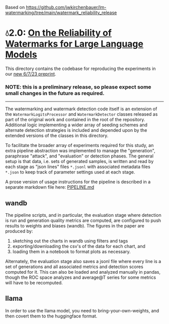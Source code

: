 Based on https://github.com/jwkirchenbauer/lm-watermarking/tree/main/watermark_reliability_release

# 💧2.0: [On the Reliability of Watermarks for Large Language Models](https://arxiv.org/abs/2306.04634)

This directory contains the codebase for reproducing the experiments in our [new 6/7/23 preprint](https://arxiv.org/abs/2306.04634).

### **NOTE**: this is a preliminary release, so please expect some small changes in the future as required.

---

The watermarking and watermark detection code itself is an extension of the `WatermarkLogitsProcessor` and `WatermarkDetector` classes released as part of the original work and contained in the root of the repository. Additional logic implementing a wider array of seeding schemes and alternate detection strategies is included and depended upon by the extended versions of the classes in this directory. 

To facilitate the broader array of experiments required for this study, an extra pipeline abstraction was implemented to manage the "generation", paraphrase "attack", and "evaluation" or detection phases. The general setup is that data, i.e. sets of generated samples, is written and read by each stage as "json lines" files `*.jsonl` with associated metadata files `*.json` to keep track of parameter settings used at each stage.

A prose version of usage instructions for the pipeline is described in a separate markdown file here: [PIPELINE.md](PIPELINE.md)

## wandb

The pipeline scripts, and in particular, the evaluation stage where detection is run and generation quality metrics are computed, are configured to push results to weights and biases (wandb). The figures in the paper are produced by:
1. sketching out the charts in wandb using filters and tags 
2. exporting/downloading the csv's of the data for each chart, and 
3. loading them in a notebook to format plots as necessary.

Alternately, the evaluation stage also saves a jsonl file where every line is a set of generations and all associated metrics and detection scores computed for it. This can also be loaded and analyzed manually in pandas, though the ROC space analyzes and average@T series for some metrics will have to be recomputed.

## llama

In order to use the llama model, you need to bring-your-own-weights, and then covert them to the huggingface format. 

